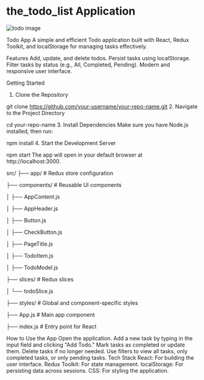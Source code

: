 # the_todo_list Application 
![todo image](https://github.com/user-attachments/assets/20397563-1dc5-4b28-97ce-a764ed8e6939)


Todo App
A simple and efficient Todo application built with React, Redux Toolkit, and localStorage for managing tasks effectively.

Features
Add, update, and delete todos.
Persist tasks using localStorage.
Filter tasks by status (e.g., All, Completed, Pending).
Modern and responsive user interface.


Getting Started
1. Clone the Repository

git clone https://github.com/your-username/your-repo-name.git
2. Navigate to the Project Directory

cd your-repo-name
3. Install Dependencies
    Make sure you have Node.js installed, then run:

npm install
4. Start the Development Server

npm start
The app will open in your default browser at http://localhost:3000.



src/
├── app/                # Redux store configuration

├── components/         # Reusable UI components

│   ├── AppContent.js

│   ├── AppHeader.js

│   ├── Button.js

│   ├── CheckButton.js

│   ├── PageTitle.js

│   ├── TodoItem.js

│   ├── TodoModel.js

├── slices/             # Redux slices

│   └── todoSlice.js

├── styles/             # Global and component-specific styles

├── App.js              # Main app component

├── index.js            # Entry point for React




How to Use the App
Open the application.
Add a new task by typing in the input field and clicking "Add Todo."
Mark tasks as completed or update them.
Delete tasks if no longer needed.
Use filters to view all tasks, only completed tasks, or only pending tasks.
Tech Stack
React: For building the user interface.
Redux Toolkit: For state management.
localStorage: For persisting data across sessions.
CSS: For styling the application.

